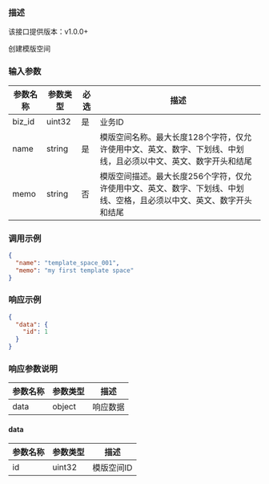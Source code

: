 ### 描述

该接口提供版本：v1.0.0+

创建模版空间

### 输入参数

| 参数名称   | 参数类型   | 必选  | 描述                                                           |
|--------|--------|-----|--------------------------------------------------------------|
| biz_id | uint32 | 是   | 业务ID                                                         |
| name   | string | 是   | 模版空间名称。最大长度128个字符，仅允许使用中文、英文、数字、下划线、中划线，且必须以中文、英文、数字开头和结尾    |
| memo   | string | 否   | 模版空间描述。最大长度256个字符，仅允许使用中文、英文、数字、下划线、中划线、空格，且必须以中文、英文、数字开头和结尾 |

### 调用示例

```json
{
  "name": "template_space_001",
  "memo": "my first template space"
}
```

### 响应示例

```json
{
  "data": {
    "id": 1
  }
}
```

### 响应参数说明

| 参数名称 | 参数类型 | 描述     |
| -------- | -------- | -------- |
| data     | object   | 响应数据 |

#### data

| 参数名称 | 参数类型   | 描述     |
|------|--------|--------|
| id   | uint32 | 模版空间ID |

